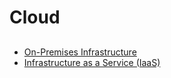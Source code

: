 # Cloud

##

- [On-Premises Infrastructure](/on-prem.md)
- [Infrastructure as a Service (IaaS)](/iaas.md)
